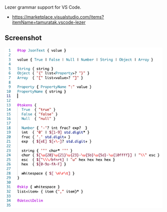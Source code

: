 Lezer grammar support for VS Code.

- https://marketplace.visualstudio.com/items?itemName=tamuratak.vscode-lezer

## Screenshot

![screenshot](https://raw.githubusercontent.com/tamuratak/vscode-lezer/main/media/lezer-json.png)
